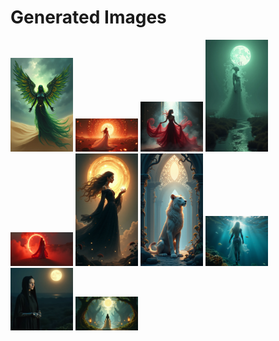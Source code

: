 # Generated Images



<img src="2025_07_30_01.png" width="100"/> <img src="2025_07_30_02.png" width="100"/> <img src="2025_07_30_03.png" width="100"/> <img src="2025_07_30_04.png" width="100"/> <img src="2025_07_30_05.png" width="100"/> <img src="2025_07_30_06.png" width="100"/> <img src="2025_07_30_07.png" width="100"/> <img src="2025_07_30_08.png" width="100"/> <img src="2025_07_30_09.png" width="100"/> <img src="2025_07_30_10.png" width="100"/>